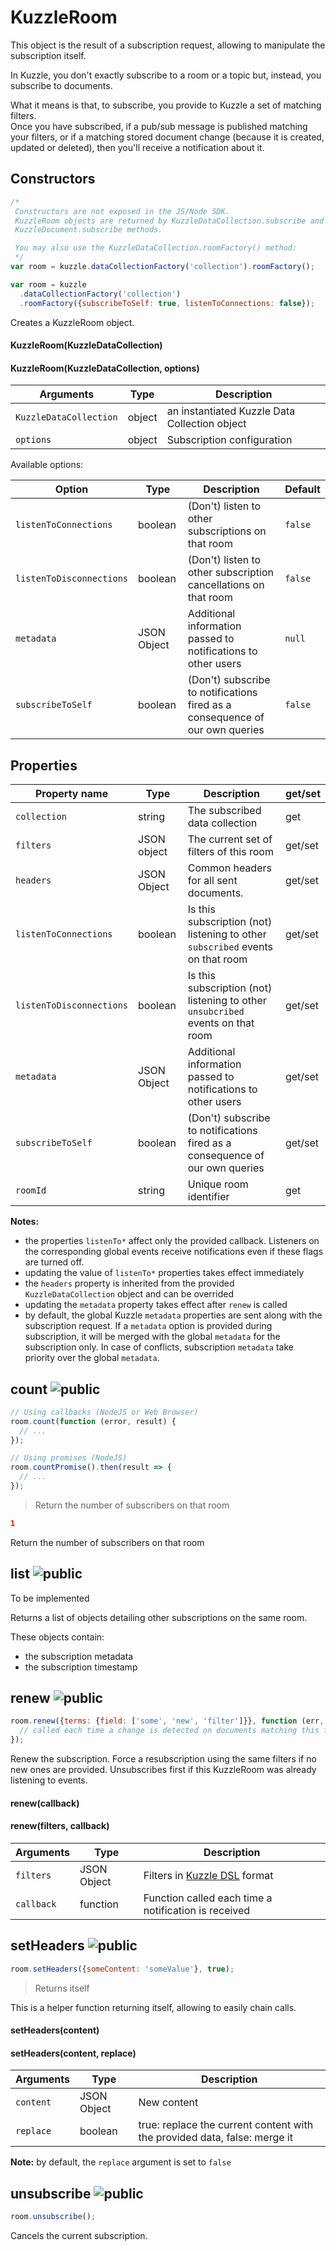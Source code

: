 # KuzzleRoom

This object is the result of a subscription request, allowing to manipulate the subscription itself.

In Kuzzle, you don't exactly subscribe to a room or a topic but, instead, you subscribe to documents.

What it means is that, to subscribe, you provide to Kuzzle a set of matching filters.  
Once you have subscribed, if a pub/sub message is published matching your filters, or if a matching stored document change (because it is created, updated or deleted), then you'll receive a notification about it.

## Constructors

```js
/*
 Constructors are not exposed in the JS/Node SDK.
 KuzzleRoom objects are returned by KuzzleDataCollection.subscribe and
 KuzzleDocument.subscribe methods.

 You may also use the KuzzleDataCollection.roomFactory() method:
 */
var room = kuzzle.dataCollectionFactory('collection').roomFactory();

var room = kuzzle
  .dataCollectionFactory('collection')
  .roomFactory({subscribeToSelf: true, listenToConnections: false});
```


Creates a KuzzleRoom object.

#### KuzzleRoom(KuzzleDataCollection)

#### KuzzleRoom(KuzzleDataCollection, options)

| Arguments | Type | Description |
|---------------|---------|----------------------------------------|
| ``KuzzleDataCollection`` | object | an instantiated Kuzzle Data Collection object |
| ``options`` | object | Subscription configuration |

Available options:

| Option | Type | Description | Default |
|---------------|---------|----------------------------------------|---------|
| ``listenToConnections`` | boolean | (Don't) listen to other subscriptions on that room | ``false`` |
| ``listenToDisconnections`` | boolean | (Don't) listen to other subscription cancellations on that room | ``false`` |
| ``metadata`` | JSON Object | Additional information passed to notifications to other users | ``null`` |
| ``subscribeToSelf`` | boolean | (Don't) subscribe to notifications fired as a consequence of our own queries | ``false`` |


## Properties

| Property name | Type | Description | get/set |
|--------------|--------|-----------------------------------|---------|
| ``collection`` | string | The subscribed data collection | get |
| ``filters`` | JSON object | The current set of filters of this room | get/set |
| ``headers`` | JSON Object | Common headers for all sent documents. | get/set |
| ``listenToConnections`` | boolean | Is this subscription (not) listening to other ``subscribed`` events on that room | get/set |
| ``listenToDisconnections`` | boolean | Is this subscription (not) listening to other ``unsubcribed`` events on that room | get/set |
| ``metadata`` | JSON Object | Additional information passed to notifications to other users | get/set |
| ``subscribeToSelf`` | boolean | (Don't) subscribe to notifications fired as a consequence of our own queries | get/set |
| ``roomId`` | string | Unique room identifier | get |

**Notes:**

* the properties ``listenTo*`` affect only the provided callback. Listeners on the corresponding global events receive notifications even if these flags are turned off.
* updating the value of ``listenTo*`` properties takes effect immediately
* the ``headers`` property is inherited from the provided ``KuzzleDataCollection`` object and can be overrided
* updating the ``metadata`` property takes effect after ``renew`` is called
* by default, the global Kuzzle ``metadata`` properties are sent along with the subscription request. If a ``metadata`` option is provided during subscription, it will be merged with the global ``metadata`` for the subscription only. In case of conflicts, subscription ``metadata`` take priority over the global ``metadata``.

## count ![public](./images/public.png)

```js
// Using callbacks (NodeJS or Web Browser)
room.count(function (error, result) {
  // ...
});

// Using promises (NodeJS)
room.countPromise().then(result => {
  // ...
});
```

> Return the number of subscribers on that room

```json
1
```

Return the number of subscribers on that room

## list ![public](./images/public.png)

<aside class="warning">
To be implemented
</aside>

Returns a list of objects detailing other subscriptions on the same room.

These objects contain:

* the subscription metadata
* the subscription timestamp

## renew ![public](./images/public.png)

```js
room.renew({terms: {field: ['some', 'new', 'filter']}}, function (err, res) {
  // called each time a change is detected on documents matching this filter
});
```

Renew the subscription. Force a resubscription using the same filters if no new ones are provided.
Unsubscribes first if this KuzzleRoom was already listening to events.

#### renew(callback)

#### renew(filters, callback)


| Arguments | Type | Description |
|---------------|---------|----------------------------------------|
| ``filters`` | JSON Object | Filters in [Kuzzle DSL](https://github.com/kuzzleio/kuzzle/blob/master/docs/filters.md) format |
| ``callback`` | function | Function called each time a notification is received |

## setHeaders ![public](./images/public.png)

```js
room.setHeaders({someContent: 'someValue'}, true);
```

> Returns itself

This is a helper function returning itself, allowing to easily chain calls.

#### setHeaders(content)

#### setHeaders(content, replace)

| Arguments | Type | Description |
|---------------|---------|----------------------------------------|
| ``content`` | JSON Object | New content |
| ``replace`` | boolean | true: replace the current content with the provided data, false: merge it |

**Note:** by default, the ``replace`` argument is set to ``false``

## unsubscribe ![public](./images/public.png)

```js
room.unsubscribe();
```

Cancels the current subscription.

